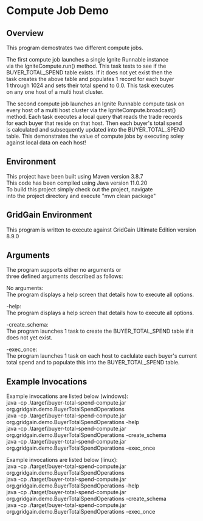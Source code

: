 # Compute Job Demo

## Overview
This program demostrates two different compute jobs.

The first compute job launches a single Ignite Runnable instance  
via the IgniteCompute.run() method. This task tests to see if the  
BUYER_TOTAL_SPEND table exists. If it does not yet exist then the  
task creates the above table and populates 1 record for each buyer  
1 through 1024 and sets their total spend to 0.0. This task executes  
on any one host of a multi host cluster.  

The second compute job launches an Ignite Runnable compute task on  
every host of a multi host cluster via the IgniteCompute.broadcast()  
method. Each task executes a local query that reads the trade records  
for each buyer that reside on that host. Then each buyer's total spend  
is calculated and subsequently updated into the BUYER_TOTAL_SPEND  
table. This demonstrates the value of compute jobs by executing soley  
against local data on each host!  

## Environment
This project have been built using Maven version 3.8.7  
This code has been compiled using Java version 11.0.20  
To build this project simply check out the project, navigate  
into the project directory and execute "mvn clean package"  

## GridGain Environment
This program is written to execute against GridGain Ultimate Edition version 8.9.0

## Arguments
The program supports either no arguments or  
three defined arguments described as follows:  

No arguments:  
  The program displays a help screen that details how to execute all options.  

-help:  
  The program displays a help screen that details how to execute all options.  

-create_schema:  
  The program launches 1 task to create the BUYER_TOTAL_SPEND table if it  
  does not yet exist.  
  
-exec_once:  
  The program launches 1 task on each host to caclulate each buyer's current  
  total spend and to populate this into the BUYER_TOTAL_SPEND table.  
  
## Example Invocations
Example invocations are listed below (windows):  
  java -cp .\target\buyer-total-spend-compute.jar org.gridgain.demo.BuyerTotalSpendOperations  
  java -cp .\target\buyer-total-spend-compute.jar org.gridgain.demo.BuyerTotalSpendOperations -help  
  java -cp .\target\buyer-total-spend-compute.jar org.gridgain.demo.BuyerTotalSpendOperations -create_schema  
  java -cp .\target\buyer-total-spend-compute.jar org.gridgain.demo.BuyerTotalSpendOperations -exec_once  

Example invocations are listed below (linux):  
  java -cp ./target/buyer-total-spend-compute.jar org.gridgain.demo.BuyerTotalSpendOperations  
  java -cp ./target/buyer-total-spend-compute.jar org.gridgain.demo.BuyerTotalSpendOperations -help  
  java -cp ./target/buyer-total-spend-compute.jar org.gridgain.demo.BuyerTotalSpendOperations -create_schema  
  java -cp ./target/buyer-total-spend-compute.jar org.gridgain.demo.BuyerTotalSpendOperations -exec_once  
